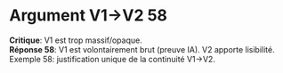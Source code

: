 # Argument V1→V2 58
**Critique**: V1 est trop massif/opaque.  
**Réponse 58**: V1 est volontairement brut (preuve IA). V2 apporte lisibilité.  
Exemple 58: justification unique de la continuité V1→V2.
